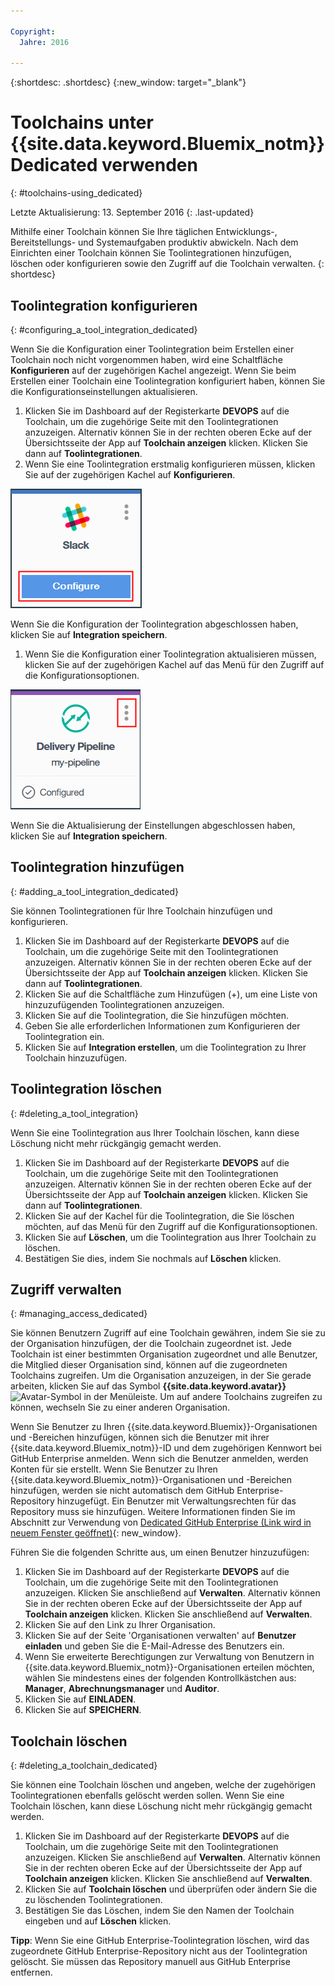 ```yaml
---

Copyright:
  Jahre: 2016

---
```


{:shortdesc: .shortdesc}
{:new_window: target="_blank"}

# Toolchains unter {{site.data.keyword.Bluemix_notm}} Dedicated verwenden
{: #toolchains-using_dedicated}

Letzte Aktualisierung: 13. September 2016
{: .last-updated}

Mithilfe einer Toolchain können Sie Ihre täglichen Entwicklungs-, Bereitstellungs- und Systemaufgaben produktiv abwickeln. Nach dem Einrichten einer Toolchain können Sie Toolintegrationen hinzufügen, löschen oder konfigurieren sowie den Zugriff auf die Toolchain verwalten.
{: shortdesc}

## Toolintegration konfigurieren
{: #configuring_a_tool_integration_dedicated}

Wenn Sie die Konfiguration einer Toolintegration beim Erstellen einer Toolchain noch nicht vorgenommen haben, wird eine Schaltfläche **Konfigurieren** auf der zugehörigen Kachel angezeigt. Wenn Sie beim Erstellen einer Toolchain eine Toolintegration konfiguriert haben, können Sie die Konfigurationseinstellungen aktualisieren. 

1. Klicken Sie im Dashboard auf der Registerkarte **DEVOPS** auf die Toolchain, um die zugehörige Seite mit den Toolintegrationen anzuzeigen. Alternativ können Sie in der rechten oberen Ecke auf der Übersichtsseite der App auf **Toolchain anzeigen** klicken. Klicken Sie dann auf **Toolintegrationen**.
1. Wenn Sie eine Toolintegration erstmalig konfigurieren müssen, klicken Sie auf der zugehörigen Kachel auf **Konfigurieren**.

  ![Schaltfläche 'Konfigurieren'](images/toolchain_tile_configure.png)

 Wenn Sie die Konfiguration der Toolintegration abgeschlossen haben, klicken Sie auf **Integration speichern**.
 
1. Wenn Sie die Konfiguration einer Toolintegration aktualisieren müssen, klicken Sie auf der zugehörigen Kachel auf das Menü für den Zugriff auf die Konfigurationsoptionen.

  ![Konfigurationsmenü](images/toolchain_tile_menu.png)
 
 Wenn Sie die Aktualisierung der Einstellungen abgeschlossen haben, klicken Sie auf **Integration speichern**.

## Toolintegration hinzufügen
{: #adding_a_tool_integration_dedicated}

Sie können Toolintegrationen für Ihre Toolchain hinzufügen und konfigurieren.

1. Klicken Sie im Dashboard auf der Registerkarte **DEVOPS** auf die Toolchain, um die zugehörige Seite mit den Toolintegrationen anzuzeigen. Alternativ können Sie in der rechten oberen Ecke auf der Übersichtsseite der App auf **Toolchain anzeigen** klicken. Klicken Sie dann auf **Toolintegrationen**.
1. Klicken Sie auf die Schaltfläche zum Hinzufügen (+), um eine Liste von hinzuzufügenden Toolintegrationen anzuzeigen.
1. Klicken Sie auf die Toolintegration, die Sie hinzufügen möchten. 
1. Geben Sie alle erforderlichen Informationen zum Konfigurieren der Toolintegration ein. 
1. Klicken Sie auf **Integration erstellen**, um die Toolintegration zu Ihrer Toolchain hinzuzufügen.

## Toolintegration löschen
{: #deleting_a_tool_integration}

Wenn Sie eine Toolintegration aus Ihrer Toolchain löschen, kann diese Löschung nicht mehr rückgängig gemacht werden.  

1. Klicken Sie im Dashboard auf der Registerkarte **DEVOPS** auf die Toolchain, um die zugehörige Seite mit den Toolintegrationen anzuzeigen. Alternativ können Sie in der rechten oberen Ecke auf der Übersichtsseite der App auf **Toolchain anzeigen** klicken. Klicken Sie dann auf **Toolintegrationen**.
1. Klicken Sie auf der Kachel für die Toolintegration, die Sie löschen möchten, auf das Menü für den Zugriff auf die Konfigurationsoptionen. 
1. Klicken Sie auf **Löschen**, um die Toolintegration aus Ihrer Toolchain zu löschen.
1. Bestätigen Sie dies, indem Sie nochmals auf **Löschen** klicken.  

## Zugriff verwalten
{: #managing_access_dedicated}

Sie können Benutzern Zugriff auf eine Toolchain gewähren, indem Sie sie zu der Organisation hinzufügen, der die Toolchain zugeordnet ist. Jede Toolchain ist einer bestimmten Organisation zugeordnet und alle Benutzer, die Mitglied dieser Organisation sind, können auf die zugeordneten Toolchains zugreifen. Um die Organisation anzuzeigen, in der Sie gerade arbeiten, klicken Sie auf das Symbol **{{site.data.keyword.avatar}}** ![Avatar-Symbol](../icons/i-avatar-icon.svg) in der Menüleiste. Um auf andere Toolchains zugreifen zu können, wechseln Sie zu einer anderen Organisation. 

Wenn Sie Benutzer zu Ihren {{site.data.keyword.Bluemix}}-Organisationen und -Bereichen hinzufügen, können sich die Benutzer mit ihrer {{site.data.keyword.Bluemix_notm}}-ID und dem zugehörigen Kennwort bei GitHub Enterprise anmelden. Wenn sich die Benutzer anmelden, werden Konten für sie erstellt. Wenn Sie Benutzer zu Ihren {{site.data.keyword.Bluemix_notm}}-Organisationen und -Bereichen hinzufügen, werden sie nicht automatisch dem GitHub Enterprise-Repository hinzugefügt. Ein Benutzer mit Verwaltungsrechten für das Repository muss sie hinzufügen. Weitere Informationen finden Sie im Abschnitt zur Verwendung von [Dedicated GitHub Enterprise (Link wird in neuem Fenster geöffnet)](../services/ghededicated/index.html){: new_window}. 

Führen Sie die folgenden Schritte aus, um einen Benutzer hinzuzufügen:  

1. Klicken Sie im Dashboard auf der Registerkarte **DEVOPS** auf die Toolchain, um die zugehörige Seite mit den Toolintegrationen anzuzeigen. Klicken Sie anschließend auf **Verwalten**. Alternativ können Sie in der rechten oberen Ecke auf der Übersichtsseite der App auf **Toolchain anzeigen** klicken. Klicken Sie anschließend auf **Verwalten**.   
1. Klicken Sie auf den Link zu Ihrer Organisation.  
1. Klicken Sie auf der Seite 'Organisationen verwalten' auf **Benutzer einladen** und geben Sie die E-Mail-Adresse des Benutzers ein.
1. Wenn Sie erweiterte Berechtigungen zur Verwaltung von Benutzern in {{site.data.keyword.Bluemix_notm}}-Organisationen erteilen möchten, wählen Sie mindestens eines der folgenden Kontrollkästchen aus: **Manager**, **Abrechnungsmanager** und **Auditor**. 
1. Klicken Sie auf **EINLADEN**.
1. Klicken Sie auf **SPEICHERN**.

## Toolchain löschen
{: #deleting_a_toolchain_dedicated}

Sie können eine Toolchain löschen und angeben, welche der zugehörigen Toolintegrationen ebenfalls gelöscht werden sollen. Wenn Sie eine Toolchain löschen, kann diese Löschung nicht mehr rückgängig gemacht werden. 

1. Klicken Sie im Dashboard auf der Registerkarte **DEVOPS** auf die Toolchain, um die zugehörige Seite mit den Toolintegrationen anzuzeigen. Klicken Sie anschließend auf **Verwalten**. Alternativ können Sie in der rechten oberen Ecke auf der Übersichtsseite der App auf **Toolchain anzeigen** klicken. Klicken Sie anschließend auf **Verwalten**. 
1. Klicken Sie auf **Toolchain löschen** und überprüfen oder ändern Sie die zu löschenden Toolintegrationen. 
1. Bestätigen Sie das Löschen, indem Sie den Namen der Toolchain eingeben und auf **Löschen** klicken.

 **Tipp**: Wenn Sie eine GitHub Enterprise-Toolintegration löschen, wird das zugeordnete GitHub Enterprise-Repository nicht aus der Toolintegration gelöscht. Sie müssen das Repository manuell aus GitHub Enterprise entfernen. 
